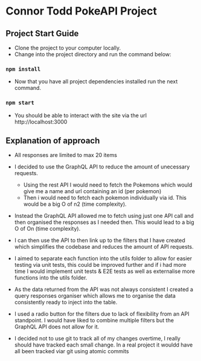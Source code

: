 # Connor Todd PokeAPI Project

## Project Start Guide

- Clone the project to your computer locally.
- Change into the project directory and run the command below:

### `npm install`

- Now that you have all project dependencies installed run the next command.

### `npm start`

- You should be able to interact with the site via the url http://localhost:3000

## Explanation of approach

- All responses are limited to max 20 items

- I decided to use the GraphQL API to reduce the amount of unecessary requests.

  - Using the rest API I would need to fetch the Pokemons which would give me a name and url containing an id (per pokemon)
  - Then i would need to fetch each pokemon individually via id. This would be a big O of n2 (time complexity).

- Instead the GraphQL API allowed me to fetch using just one API call and then organised the responses as I needed then. This would lead to a big O of On (time complexity).

- I can then use the API to then link up to the filters that I have created which simplifies the codebase and reduces the amount of API requests.

- I aimed to separate each function into the utils folder to allow for easier testing via unit tests, this could be improved further and if i had more time I would implement unit tests & E2E tests as well as externalise more functions into the utils folder.

- As the data returned from the API was not always consistent I created a query responses organiser which allows me to organise the data consistently ready to inject into the table.

- I used a radio button for the filters due to lack of flexibility from an API standpoint. I would have liked to combine multiple filters but the GraphQL API does not allow for it.

- I decided not to use git to track all of my changes overtime, I really should have tracked each small change. In a real project it wouldd have all been tracked viar git using atomic commits
